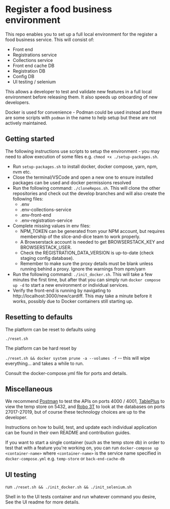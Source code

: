 
# Register a food business environment 
This repo enables you to set up a full local environment for the register a food business service. This will consist of:
- Front end
- Registrations service
- Collections service
- Front end cache DB
- Registration DB
- Config DB
- UI testing / selenium

This allows a developer to test and validate new features in a full local environment before releasing them. It also speeds up onboarding of new developers.

Docker is used for convenience - Podman could be used instead and there are some scripts with `podman` in the name to help setup but these are not actively maintained.

## Getting started

The following instructions use scripts to setup the environment - you may need to allow execution of some files e.g. `chmod +x ./setup-packages.sh`. 
- Run `setup-packages.sh` to install docker, docker compose, yarn, npm, nvm etc.
- Close the terminal/VSCode and open a new one to ensure installed packages can be used and docker permissions resolved
- Run the following command: `./cloneRepos.sh`. This will clone the other repositories and check out the develop branches and will also create the following files:
  - .env
  - .env-collections-service
  - .env-front-end
  - .env-registration-service
- Complete missing values in env files:
  - NPM_TOKEN can be generated from your NPM account, but requires membership of the slice-and-dice team to work properly.
  - A Browserstack account is needed to get BROWSERSTACK_KEY and BROWSERSTACK_USER.
  - Check the REGISTRATION_DATA_VERSION is up-to-date (check staging config database).
  - Remember to make sure the proxy details must be blank unless running behind a proxy. Ignore the warnings from npm/yarn
- Run the following command: `./init_docker.sh`. This will take a few minutes the first time, but after that you can simply run `docker compose up -d` to start a new environment or individual services. 
- Verify the front-end is running by navigating to http://localhost:3000/new/cardiff. This may take a minute before it works, possibly due to Docker containers still starting up.

## Resetting to defaults
The platform can be reset to defaults using 

`./reset.sh`

The platform can be hard reset by 

`./reset.sh && docker system prune -a --volumes -f` -- this will wipe everything... and takes a while to run.

Consult the docker-compose.yml file for ports and details.

## Miscellaneous
We recommend [Postman](https://www.getpostman.com/) to test the APIs on ports 4000 / 4001, [TablePlus](https://tableplus.io/) to view the temp store on 5432, and [Robo 3T](https://robomongo.org/) to look at the databases on ports 27017-27019, but of course these technology choices are up to the developer. 

Instructions on how to build, test, and update each individual application can be found in their own README and contribution guides.

If you want to start a single container (such as the temp store db) in order to test that with a feature you're working on, you can run `docker-compose up <container-name>` where `<container-name>` is the service name specified in `docker-compose.yml` e.g. `temp-store` or `back-end-cache-db`

## UI testing
run `./reset.sh && ./init_docker.sh && ./init_selenium.sh`

Shell in to the UI tests container and run whatever command you desire, See the UI readme for more details.